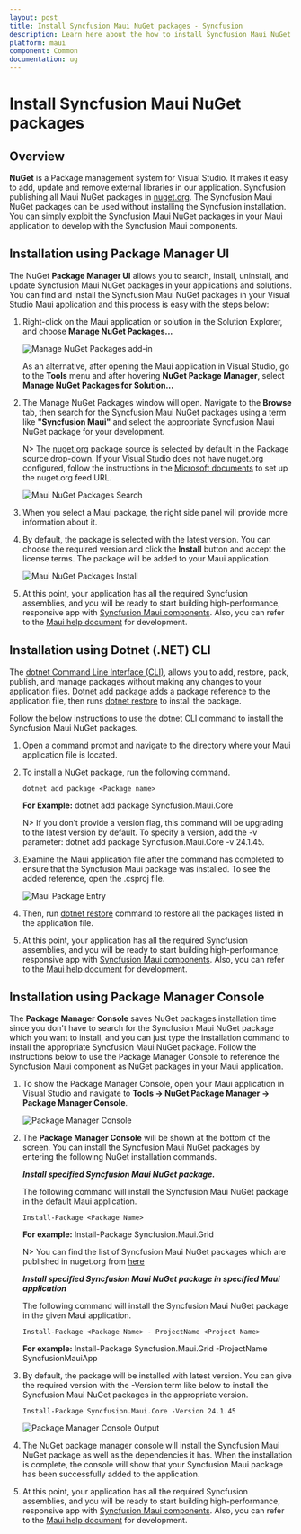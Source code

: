 ```yaml
---
layout: post
title: Install Syncfusion Maui NuGet packages - Syncfusion
description: Learn here about the how to install Syncfusion Maui NuGet packages from Package manager and NuGet manager.
platform: maui
component: Common
documentation: ug
---
```


# Install Syncfusion Maui NuGet packages

## Overview

**NuGet** is a Package management system for Visual Studio. It makes it easy to add, update and remove external libraries in our application. Syncfusion publishing all Maui NuGet packages in [nuget.org](https://www.nuget.org/packages?q=Tag%3A%22Maui%22+Syncfusion). The Syncfusion Maui NuGet packages can be used without installing the Syncfusion installation. You can simply exploit the Syncfusion Maui NuGet packages in your Maui application to develop with the Syncfusion Maui components.

## Installation using Package Manager UI

The NuGet **Package Manager UI** allows you to search, install, uninstall, and update Syncfusion Maui NuGet packages in your applications and solutions. You can find and install the Syncfusion Maui NuGet packages in your Visual Studio Maui application and this process is easy with the steps below:

1. Right-click on the Maui application or solution in the Solution Explorer, and choose **Manage NuGet Packages...**

    ![Manage NuGet Packages add-in](images/ManageNuGet.png)

    As an alternative, after opening the Maui application in Visual Studio, go to the **Tools** menu and after hovering **NuGet Package Manager**, select **Manage NuGet Packages for Solution...**

2. The Manage NuGet Packages window will open. Navigate to the **Browse** tab, then search for the Syncfusion Maui NuGet packages using a term like **"Syncfusion Maui"** and select the appropriate Syncfusion Maui NuGet package for your development.

    N> The [nuget.org](https://api.nuget.org/v3/index.json) package source is selected by default in the Package source drop-down. If your Visual Studio does not have nuget.org configured, follow the instructions in the [Microsoft documents](https://learn.microsoft.com/en-us/nuget/consume-packages/install-use-packages-visual-studio#package-sources) to set up the nuget.org feed URL.

    ![Maui NuGet Packages Search](images/NuGetsearch.png)

3. When you select a Maui package, the right side panel will provide more information about it.

4. By default, the package is selected with the latest version. You can choose the required version and click the **Install** button and accept the license terms. The package will be added to your Maui application.

    ![Maui NuGet Packages Install](images/InstallNuGet.png)

5. At this point, your application has all the required Syncfusion assemblies, and you will be ready to start building high-performance, responsive app with [Syncfusion Maui components](https://www.syncfusion.com/maui-controls). Also, you can refer to the [Maui help document](https://help.syncfusion.com/maui/introduction/overview) for development.

## Installation using Dotnet (.NET) CLI

The [dotnet Command Line Interface (CLI)](https://learn.microsoft.com/en-us/nuget/consume-packages/install-use-packages-dotnet-cli), allows you to add, restore, pack, publish, and manage packages without making any changes to your application files. [Dotnet add package](https://learn.microsoft.com/en-us/dotnet/core/tools/dotnet-add-package?tabs=netcore2x) adds a package reference to the application file, then runs [dotnet restore](https://learn.microsoft.com/en-us/dotnet/core/tools/dotnet-restore?tabs=netcore2x) to install the package.

Follow the below instructions to use the dotnet CLI command to install the Syncfusion Maui NuGet packages.

1. Open a command prompt and navigate to the directory where your Maui application file is located.
2. To install a NuGet package, run the following command.

    ```dotnet add package <Package name>```

    **For Example:**
    dotnet add package Syncfusion.Maui.Core

    N> If you don’t provide a version flag, this command will be upgrading to the latest version by default. To specify a version, add the -v parameter: dotnet add package Syncfusion.Maui.Core -v 24.1.45.

3. Examine the Maui application file after the command has completed to ensure that the Syncfusion Maui package was installed. To see the added reference, open the .csproj file.

    ![Maui Package Entry ](images/packageentry.png)

4. Then, run  [dotnet restore](https://learn.microsoft.com/en-us/dotnet/core/tools/dotnet-restore?tabs=netcore2x) command to restore all the packages listed in the application file.

5. At this point, your application has all the required Syncfusion assemblies, and you will be ready to start building high-performance, responsive app with [Syncfusion Maui components](https://www.syncfusion.com/maui-controls). Also, you can refer to the [Maui help document](https://help.syncfusion.com/maui/introduction/overview) for development.

## Installation using Package Manager Console

The **Package Manager Console** saves NuGet packages installation time since you don't have to search for the Syncfusion Maui NuGet package which you want to install, and you can just type the installation command to install the appropriate Syncfusion Maui NuGet package. Follow the instructions below to use the Package Manager Console to reference the Syncfusion Maui component as NuGet packages in your Maui application.

1. To show the Package Manager Console, open your Maui application in Visual Studio and navigate to **Tools -> NuGet Package Manager -> Package Manager Console**.

    ![Package Manager Console ](images/console.png)

2. The **Package Manager Console** will be shown at the bottom of the screen. You can install the Syncfusion Maui NuGet packages by entering the following NuGet installation commands.

    ***Install specified Syncfusion Maui NuGet package.***

    The following command will install the Syncfusion Maui NuGet package in the default Maui application.

    ```Install-Package <Package Name>```

    **For example:** Install-Package Syncfusion.Maui.Grid

    N> You can find the list of Syncfusion Maui NuGet packages which are published in nuget.org from [here](https://www.nuget.org/packages?q=Tags%3A%22Maui%22+syncfusion)

    ***Install specified Syncfusion Maui NuGet package in specified Maui application***

    The following command will install the Syncfusion Maui NuGet package in the given Maui application.

    ```Install-Package <Package Name> - ProjectName <Project Name>```

    **For example:** Install-Package Syncfusion.Maui.Grid -ProjectName SyncfusionMauiApp

3. By default, the package will be installed with latest version. You can give the required version with the -Version term like below to install the Syncfusion Maui NuGet packages in the appropriate version.

    ```Install-Package Syncfusion.Maui.Core -Version 24.1.45```

    ![Package Manager Console Output ](images/ConsoleInstallationOutput.png)

4. The NuGet package manager console will install the Syncfusion Maui NuGet package as well as the dependencies it has. When the installation is complete, the console will show that your Syncfusion Maui package has been successfully added to the application.

5. At this point, your application has all the required Syncfusion assemblies, and you will be ready to start building high-performance, responsive app with [Syncfusion Maui components](https://www.syncfusion.com/maui-controls). Also, you can refer to the [Maui help document](https://help.syncfusion.com/maui/introduction/overview) for development.